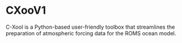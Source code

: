 # CXooV1
C-Xool is a Python-based user-friendly toolbox that streamlines the preparation of atmospheric forcing data for the ROMS ocean model.
